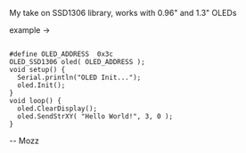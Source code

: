 My take on SSD1306 library,
works with 0.96" and 1.3" OLEDs

example ->

<code>
#define OLED_ADDRESS  0x3c
OLED_SSD1306 oled( OLED_ADDRESS );
void setup() {
  Serial.println("OLED Init...");
  oled.Init();
}
void loop() {
  oled.ClearDisplay();
  oled.SendStrXY( "Hello World!", 3, 0 );
}
</code>

--
Mozz
